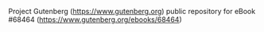 Project Gutenberg (https://www.gutenberg.org) public repository for
eBook #68464 (https://www.gutenberg.org/ebooks/68464)
